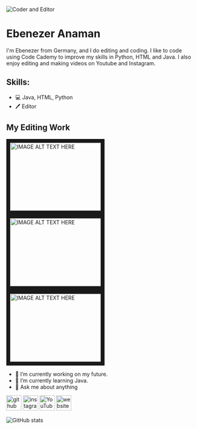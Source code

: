 ![Coder and Editor](https://pbs.twimg.com/profile_banners/3044223040/1592859987/1500x500)

# Ebenezer Anaman
I'm Ebenezer from Germany, and I do editing and coding. I like to code using Code Cademy to improve my skills in Python, HTML and Java. I also enjoy editing and making videos on Youtube and Instagram.

## Skills:
* 💻 Java, HTML, Python
* 🖊️ Editor


## My Editing Work

<a href="http://www.youtube.com/watch?feature=player_embedded&v=ZVQqZDpGbn0
" target="_blank"><img src="http://img.youtube.com/vi/ZVQqZDpGbn0/0.jpg" 
alt="IMAGE ALT TEXT HERE" width="240" height="180" border="10" /></a>
<a href="http://www.youtube.com/watch?feature=player_embedded&v=P47a_dqkRy8
" target="_blank"><img src="http://img.youtube.com/vi/P47a_dqkRy8/0.jpg" 
alt="IMAGE ALT TEXT HERE" width="240" height="180" border="10" /></a>
<a href="http://www.youtube.com/watch?feature=player_embedded&v=cdLqJjzQEeI
" target="_blank"><img src="http://img.youtube.com/vi/cdLqJjzQEeI/0.jpg" 
alt="IMAGE ALT TEXT HERE" width="240" height="180" border="10" /></a>


- 🔭 I’m currently working on my future. 
- 🌱 I’m currently learning Java. 
- 💬 Ask me about anything 


[<img src='https://cdn.jsdelivr.net/npm/simple-icons@3.0.1/icons/github.svg' alt='github' height='40'>](https://github.com/EbenezerAnaman)  [<img src='https://cdn.jsdelivr.net/npm/simple-icons@3.0.1/icons/instagram.svg' alt='instagram' height='40'>](https://www.instagram.com/ebbyfromyt/)  [<img src='https://cdn.jsdelivr.net/npm/simple-icons@3.0.1/icons/youtube.svg' alt='YouTube' height='40'>](https://www.youtube.com/channel/4wZL6VuQvgQPP0hf3CY35A)  [<img src='https://cdn.jsdelivr.net/npm/simple-icons@3.0.1/icons/icloud.svg' alt='website' height='40'>](https://ebenezeranaman.github.io)  

![GitHub stats](https://github-readme-stats.vercel.app/api?username=EbenezerAnaman&show_icons=true)  


